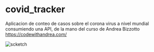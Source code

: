# covid_tracker

Aplicacion de conteo de casos sobre el corona virus a nivel mundial consumiendo una API, de la mano del curso de Andrea Bizzotto
https://codewithandrea.com/

![scketch](https://user-images.githubusercontent.com/53352272/111914885-a67b9380-8a52-11eb-9dfc-809b4408e36c.png)
